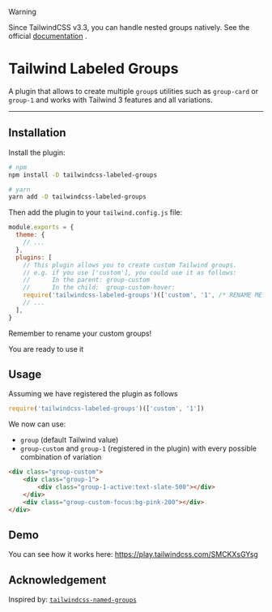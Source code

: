 > [!WARNING]  
> Since TailwindCSS v3.3, you can handle nested groups natively. See the official [documentation](https://tailwindcss.com/docs/hover-focus-and-other-states#differentiating-nested-groups)
.


# Tailwind Labeled Groups

A plugin that allows to create multiple `group`s utilities such as `group-card` or `group-1` and works with Tailwind 3 features and all variations.

---


## Installation

Install the plugin:

```bash
# npm
npm install -D tailwindcss-labeled-groups
```

```bash
# yarn
yarn add -D tailwindcss-labeled-groups
```

Then add the plugin to your `tailwind.config.js` file:

```js
module.exports = {
  theme: {
    // ...
  },
  plugins: [
    // This plugin allows you to create custom Tailwind groups.
    // e.g. if you use ['custom'], you could use it as follows:
    //      In the parent: group-custom
    //      In the child:  group-custom-hover:
    require('tailwindcss-labeled-groups')(['custom', '1', /* RENAME ME! */ ])
    // ...
  ],
}
```

Remember to rename your custom groups!

You are ready to use it

## Usage

Assuming we have registered the plugin as follows

```js
require('tailwindcss-labeled-groups')(['custom', '1'])
```

We now can use:

- `group` (default Tailwind value)
- `group-custom` and `group-1` (registered in the plugin) with every possible combination of variation

```html
<div class="group-custom">
    <div class="group-1">
        <div class="group-1-active:text-slate-500"></div>
    </div>
    <div class="group-custom-focus:bg-pink-200"></div>
</div>
```

## Demo

You can see how it works here: https://play.tailwindcss.com/SMCKXsGYsg

## Acknowledgement

Inspired by: [`tailwindcss-named-groups`](https://www.npmjs.com/package/tailwindcss-named-groups)
